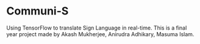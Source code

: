 # Communi-S
Using TensorFlow to translate Sign Language in real-time. This is a final year project made by Akash Mukherjee, Anirudra Adhikary, Masuma Islam.

